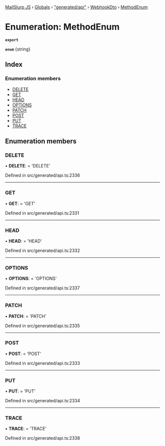 [MailSlurp JS](../README.md) › [Globals](../globals.md) › ["generated/api"](../modules/_generated_api_.md) › [WebhookDto](../modules/_generated_api_.webhookdto.md) › [MethodEnum](_generated_api_.webhookdto.methodenum.md)

# Enumeration: MethodEnum

**`export`** 

**`enum`** {string}

## Index

### Enumeration members

* [DELETE](_generated_api_.webhookdto.methodenum.md#delete)
* [GET](_generated_api_.webhookdto.methodenum.md#get)
* [HEAD](_generated_api_.webhookdto.methodenum.md#head)
* [OPTIONS](_generated_api_.webhookdto.methodenum.md#options)
* [PATCH](_generated_api_.webhookdto.methodenum.md#patch)
* [POST](_generated_api_.webhookdto.methodenum.md#post)
* [PUT](_generated_api_.webhookdto.methodenum.md#put)
* [TRACE](_generated_api_.webhookdto.methodenum.md#trace)

## Enumeration members

###  DELETE

• **DELETE**: =  <any>'DELETE'

Defined in src/generated/api.ts:2336

___

###  GET

• **GET**: =  <any>'GET'

Defined in src/generated/api.ts:2331

___

###  HEAD

• **HEAD**: =  <any>'HEAD'

Defined in src/generated/api.ts:2332

___

###  OPTIONS

• **OPTIONS**: =  <any>'OPTIONS'

Defined in src/generated/api.ts:2337

___

###  PATCH

• **PATCH**: =  <any>'PATCH'

Defined in src/generated/api.ts:2335

___

###  POST

• **POST**: =  <any>'POST'

Defined in src/generated/api.ts:2333

___

###  PUT

• **PUT**: =  <any>'PUT'

Defined in src/generated/api.ts:2334

___

###  TRACE

• **TRACE**: =  <any>'TRACE'

Defined in src/generated/api.ts:2338
